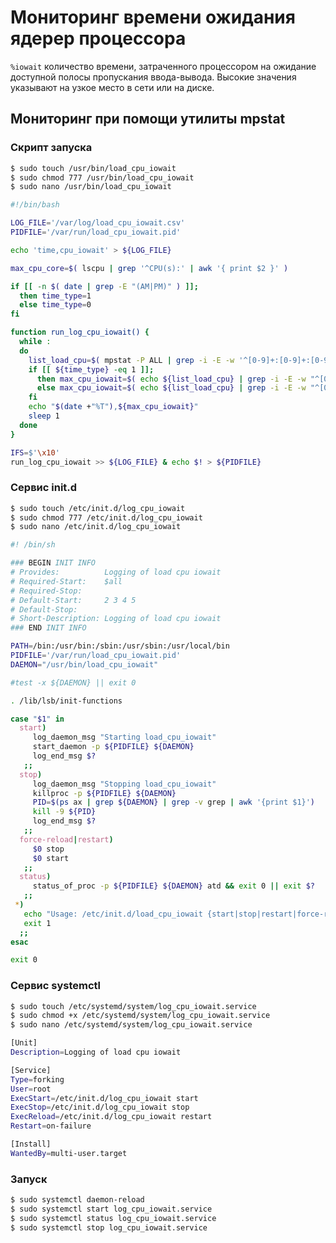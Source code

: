 # Мониторинг времени ожидания ядерер процессора

```%iowait``` количество времени, затраченного процессором на ожидание доступной полосы пропускания ввода-вывода. Высокие значения указывают на узкое место в сети или на диске.

## Мониторинг при помощи утилиты mpstat

### Скрипт запуска
```bash
$ sudo touch /usr/bin/load_cpu_iowait
$ sudo chmod 777 /usr/bin/load_cpu_iowait
$ sudo nano /usr/bin/load_cpu_iowait
```
```bash
#!/bin/bash

LOG_FILE='/var/log/load_cpu_iowait.csv'
PIDFILE='/var/run/load_cpu_iowait.pid'

echo 'time,cpu_iowait' > ${LOG_FILE}

max_cpu_core=$( lscpu | grep '^CPU(s):' | awk '{ print $2 }' )

if [[ -n $( date | grep -E "(AM|PM)" ) ]];
  then time_type=1
  else time_type=0
fi

function run_log_cpu_iowait() {
  while :
  do
    list_load_cpu=$( mpstat -P ALL | grep -i -E -w '^[0-9]+:[0-9]+:[0-9]+ (AM|PM|)[ ]+[0-9]+' )
    if [[ ${time_type} -eq 1 ]];
      then max_cpu_iowait=$( echo ${list_load_cpu} | grep -i -E -w "^[0-9]+:[0-9]+:[0-9]+ (AM|PM)[ ]+[0-9]+ " | sed 's/,/./g' | awk 'BEGIN{max=0}{if ($7>0+max) max=$7} END {print max}' )
      else max_cpu_iowait=$( echo ${list_load_cpu} | grep -i -E -w "^[0-9]+:[0-9]+:[0-9]+[ ]+[0-9]+ " | sed 's/,/./g' | awk 'BEGIN{max=0}{if ($6>0+max) max=$6} END {print max}' )
    fi
    echo "$(date +"%T"),${max_cpu_iowait}"
    sleep 1
  done
}

IFS=$'\x10'
run_log_cpu_iowait >> ${LOG_FILE} & echo $! > ${PIDFILE}
```

### Сервис init.d

```bash
$ sudo touch /etc/init.d/log_cpu_iowait
$ sudo chmod 777 /etc/init.d/log_cpu_iowait
$ sudo nano /etc/init.d/log_cpu_iowait
```
```bash
#! /bin/sh

### BEGIN INIT INFO
# Provides:          Logging of load cpu iowait
# Required-Start:    $all
# Required-Stop:
# Default-Start:     2 3 4 5
# Default-Stop:
# Short-Description: Logging of load cpu iowait
### END INIT INFO

PATH=/bin:/usr/bin:/sbin:/usr/sbin:/usr/local/bin
PIDFILE='/var/run/load_cpu_iowait.pid'
DAEMON="/usr/bin/load_cpu_iowait"

#test -x ${DAEMON} || exit 0

. /lib/lsb/init-functions

case "$1" in
  start)
     log_daemon_msg "Starting load_cpu_iowait"
     start_daemon -p ${PIDFILE} ${DAEMON}
     log_end_msg $?
   ;;
  stop)
     log_daemon_msg "Stopping load_cpu_iowait"
     killproc -p ${PIDFILE} ${DAEMON}
     PID=$(ps ax | grep ${DAEMON} | grep -v grep | awk '{print $1}')
     kill -9 ${PID}
     log_end_msg $?
   ;;
  force-reload|restart)
     $0 stop
     $0 start
   ;;
  status)
     status_of_proc -p ${PIDFILE} ${DAEMON} atd && exit 0 || exit $?
   ;;
 *)
   echo "Usage: /etc/init.d/load_cpu_iowait {start|stop|restart|force-reload|status}"
   exit 1
  ;;
esac

exit 0
```

### Сервис systemctl

```bash
$ sudo touch /etc/systemd/system/log_cpu_iowait.service
$ sudo chmod +x /etc/systemd/system/log_cpu_iowait.service
$ sudo nano /etc/systemd/system/log_cpu_iowait.service
```
```bash
[Unit]
Description=Logging of load cpu iowait

[Service]
Type=forking
User=root
ExecStart=/etc/init.d/log_cpu_iowait start
ExecStop=/etc/init.d/log_cpu_iowait stop
ExecReload=/etc/init.d/log_cpu_iowait restart
Restart=on-failure

[Install]
WantedBy=multi-user.target
```

### Запуск

```bash
$ sudo systemctl daemon-reload
$ sudo systemctl start log_cpu_iowait.service
$ sudo systemctl status log_cpu_iowait.service
$ sudo systemctl stop log_cpu_iowait.service
```
